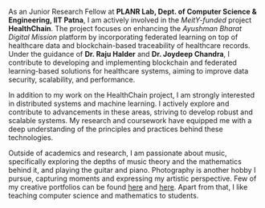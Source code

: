 As an Junior Research Fellow at **PLANR Lab, Dept. of Computer Science & Engineering, IIT Patna**, I am actively involved in the _MeitY-funded_ project **HealthChain**. The project focuses on enhancing the _Ayushman Bharat Digital Mission_ platform by incorporating federated learning on top of healthcare data and blockchain-based traceability of healthcare records. Under the guidance of **Dr. Raju Halder** and **Dr. Joydeep Chandra**, I contribute to developing and implementing blockchain and federated learning-based solutions for healthcare systems, aiming to improve data security, scalability, and performance.

In addition to my work on the HealthChain project, I am strongly interested in distributed systems and machine learning. I actively explore and contribute to advancements in these areas, striving to develop robust and scalable systems. My research and coursework have equipped me with a deep understanding of the principles and practices behind these technologies.

Outside of academics and research, I am passionate about music, specifically exploring the depths of music theory and the mathematics behind it, and playing the guitar and piano. Photography is another hobby I pursue, capturing moments and expressing my artistic perspective. Few of my creative portfolios can be found [here](https://musescore.com/user/33838958) and [here](https://mukherjeearnab.github.io/photography). Apart from that, I like teaching computer science and mathematics to students.
